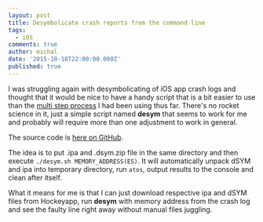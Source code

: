```yaml
---
layout: post
title: Desymbolicate crash reports from the command line
tags:
  - iOS
comments: true
author: michal
date: '2015-10-18T22:00:00.000Z'
published: true
---
```


I was struggling again with desymbolicating of iOS app crash logs and thought that it would be nice
to have a handy script that is a bit easier to use than the [multi step process](http://stackoverflow.com/a/4954949/59666) I had been using thus far. There's no rocket science in it,
 just a simple script named **desym** that seems to work for me and probably will require more than
 one adjustment to work in general.

The source code is [here on GitHub](https://github.com/bright/desym).

The idea is to put .ipa and .dsym.zip file in the same directory and then execute
```./desym.sh MEMORY_ADDRESS(ES)```. It will automatically unpack dSYM and ipa
into temporary directory, run ```atos```, output results to the console and clean after itself.

What it means for me is that I can just download respective ipa and dSYM files
from Hockeyapp, run **desym** with memory address from the crash log and
see the faulty line right away without manual files juggling.
